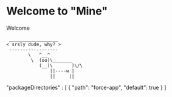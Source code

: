 # Welcome to "Mine" 

Welcome


````
 __________________
< srsly dude, why? >
 ------------------
        \   ^__^
         \  (oo)\_______
            (__)\       )\/\
                ||----w |
                ||     ||

````

"packageDirectories" : [
    {
      "path": "force-app",
      "default": true
    }
]
```

